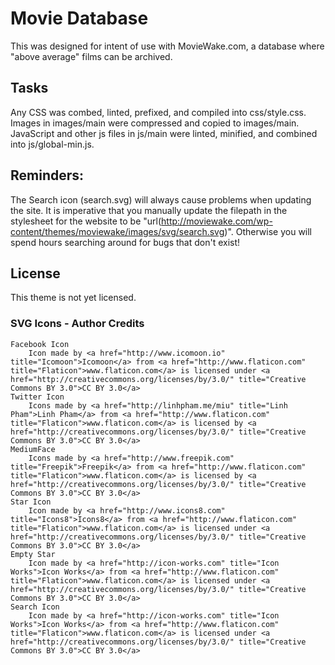 # Movie Database

This was designed for intent of use with MovieWake.com, a database where "above average" films can be archived.

## Tasks

Any CSS was combed, linted, prefixed, and compiled into css/style.css.
Images in images/main were compressed and copied to images/main.
JavaScript and other js files in js/main were linted, minified, and combined into js/global-min.js.

## Reminders:

The Search icon (search.svg) will always cause problems when updating the site.  It is imperative that you manually update the filepath in the stylesheet for the website to be "url(http://moviewake.com/wp-content/themes/moviewake/images/svg/search.svg)".  Otherwise you will spend hours searching around for bugs that don't exist!

## License

This theme is not yet licensed.

### SVG Icons - Author Credits

	Facebook Icon
		Icon made by <a href="http://www.icomoon.io" title="Icomoon">Icomoon</a> from <a href="http://www.flaticon.com" title="Flaticon">www.flaticon.com</a> is licensed under <a href="http://creativecommons.org/licenses/by/3.0/" title="Creative Commons BY 3.0">CC BY 3.0</a>
	Twitter Icon
		Icons made by <a href="http://linhpham.me/miu" title="Linh Pham">Linh Pham</a> from <a href="http://www.flaticon.com" title="Flaticon">www.flaticon.com</a> is licensed by <a href="http://creativecommons.org/licenses/by/3.0/" title="Creative Commons BY 3.0">CC BY 3.0</a>
	MediumFace
		Icons made by <a href="http://www.freepik.com" title="Freepik">Freepik</a> from <a href="http://www.flaticon.com" title="Flaticon">www.flaticon.com</a> is licensed by <a href="http://creativecommons.org/licenses/by/3.0/" title="Creative Commons BY 3.0">CC BY 3.0</a>
	Star Icon
		Icon made by <a href="http://www.icons8.com" title="Icons8">Icons8</a> from <a href="http://www.flaticon.com" title="Flaticon">www.flaticon.com</a> is licensed under <a href="http://creativecommons.org/licenses/by/3.0/" title="Creative Commons BY 3.0">CC BY 3.0</a>
	Empty Star
		Icon made by <a href="http://icon-works.com" title="Icon Works">Icon Works</a> from <a href="http://www.flaticon.com" title="Flaticon">www.flaticon.com</a> is licensed under <a href="http://creativecommons.org/licenses/by/3.0/" title="Creative Commons BY 3.0">CC BY 3.0</a>
	Search Icon
		Icon made by <a href="http://icon-works.com" title="Icon Works">Icon Works</a> from <a href="http://www.flaticon.com" title="Flaticon">www.flaticon.com</a> is licensed under <a href="http://creativecommons.org/licenses/by/3.0/" title="Creative Commons BY 3.0">CC BY 3.0</a>
